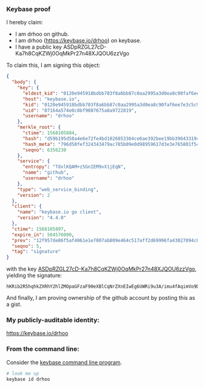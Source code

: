 ### Keybase proof

I hereby claim:

  * I am drhoo on github.
  * I am drhoo (https://keybase.io/drhoo) on keybase.
  * I have a public key ASDpRZGL27cD-Ka7h8CqKZWj0OqMkPr27n48XJQOU6zzVgo

To claim this, I am signing this object:

```json
{
  "body": {
    "key": {
      "eldest_kid": "0120e945918bdbb703f8a6bb87c0aa2995a3d0ea8c90faf6ee7e3c5c940e53acf3560a",
      "host": "keybase.io",
      "kid": "0120e945918bdbb703f8a6bb87c0aa2995a3d0ea8c90faf6ee7e3c5c940e53acf3560a",
      "uid": "07164a574e0c8bf9087675a8a9722819",
      "username": "drhoo"
    },
    "merkle_root": {
      "ctime": 1568105884,
      "hash": "d59b195d58a4e6e72fe4bd1026853364ce6ae392bee19bb3964331949094bf6591b59d01d255c500270d200ef2162d1111e2f4e8f90489b9ecc78a7f8ab73d84",
      "hash_meta": "796d50fef324343479ac785b09e0d98959617d3e3e765801f547068fdda1594f",
      "seqno": 6356230
    },
    "service": {
      "entropy": "TdxlKQAM+z5GnIEM9vX1jEqN",
      "name": "github",
      "username": "drhoo"
    },
    "type": "web_service_binding",
    "version": 2
  },
  "client": {
    "name": "keybase.io go client",
    "version": "4.4.0"
  },
  "ctime": 1568105897,
  "expire_in": 504576000,
  "prev": "12f957de86f5af4061e1e7007ab809e464c517aff2d69996fa43027094c02d3b",
  "seqno": 5,
  "tag": "signature"
}
```

with the key [ASDpRZGL27cD-Ka7h8CqKZWj0OqMkPr27n48XJQOU6zzVgo](https://keybase.io/drhoo), yielding the signature:

```
hKRib2R5hqhkZXRhY2hlZMOpaGFzaF90eXBlCqNrZXnEIwEg6UWRi9u3A/imu4fAqimVo9DqjJD69u5+PFyUDlOs81YKp3BheWxvYWTESpcCBcQgEvlX3ob1r0Bh4ecAergJ5GTFF6/y1pmW+kMCcJTALTvEILuPWg06sULqtfhvN+pAQw/PwBop+oS3NmUjbd/v3lp+AgHCo3NpZ8RAUakC9n6F+wKqxh/Q2XwMsgmQ8gCRa+gXpJt9IP58JOhhtUmecpugK27oOEH6AJQ7jF64LLLmnItSRPf8bHdQDqhzaWdfdHlwZSCkaGFzaIKkdHlwZQildmFsdWXEIDe1XCWi3/jCSxBYSIMNdjrWYERFzGbQ8DXeZFdN7f/2o3RhZ80CAqd2ZXJzaW9uAQ==

```

And finally, I am proving ownership of the github account by posting this as a gist.

### My publicly-auditable identity:

https://keybase.io/drhoo

### From the command line:

Consider the [keybase command line program](https://keybase.io/download).

```bash
# look me up
keybase id drhoo
```

